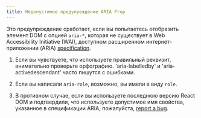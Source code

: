 ```yaml
---
title: Недопустимое предупреждение ARIA Prop
---
```


Это предупреждение сработает, если вы попытаетесь отобразить элемент DOM с опцией `aria-*`, которая не существует в Web Accessibility Initiative (WAI), доступном расширенном интернет-приложении (ARIA) [specification](https://www.w3.org/TR/wai-aria-1.1/#states_and_properties).

1. Если вы чувствуете, что используете правильный реквизит, внимательно проверьте орфографию. 'aria-labelledby' и 'aria-activedescendant' часто пишутся с ошибками.

2. Если вы написали `aria-role`, возможно, вы имели в виду `role`.

3. В противном случае, если вы используете последнюю версию React DOM и подтвердили, что используете допустимое имя свойства, указанное в спецификации ARIA, пожалуйста, [report a bug](https://github.com/facebook/react/issues/new/choose).